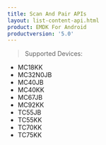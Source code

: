```yaml
---
title: Scan And Pair APIs
layout: list-content-api.html
product: EMDK For Android
productversion: '5.0'
---
```


>Supported Devices:
* MC18KK
* MC32N0JB
* MC40JB
* MC40KK
* MC67JB
* MC92KK
* TC55JB
* TC55KK
* TC70KK
* TC75KK














